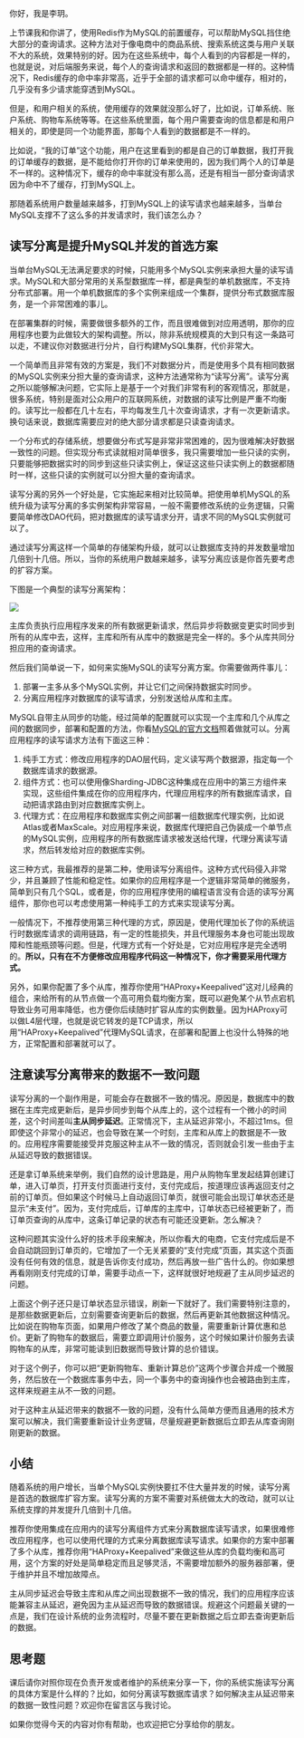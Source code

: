 你好，我是李玥。

上节课我和你讲了，使用Redis作为MySQL的前置缓存，可以帮助MySQL挡住绝大部分的查询请求。这种方法对于像电商中的商品系统、搜索系统这类与用户关联不大的系统，效果特别的好。因为在这些系统中，每个人看到的内容都是一样的，也就是说，对后端服务来说，每个人的查询请求和返回的数据都是一样的。这种情况下，Redis缓存的命中率非常高，近乎于全部的请求都可以命中缓存，相对的，几乎没有多少请求能穿透到MySQL。

但是，和用户相关的系统，使用缓存的效果就没那么好了，比如说，订单系统、账户系统、购物车系统等等。在这些系统里面，每个用户需要查询的信息都是和用户相关的，即使是同一个功能界面，那每个人看到的数据都是不一样的。

比如说，“我的订单”这个功能，用户在这里看到的都是自己的订单数据，我打开我的订单缓存的数据，是不能给你打开你的订单来使用的，因为我们两个人的订单是不一样的。这种情况下，缓存的命中率就没有那么高，还是有相当一部分查询请求因为命中不了缓存，打到MySQL上。

那随着系统用户数量越来越多，打到MySQL上的读写请求也越来越多，当单台MySQL支撑不了这么多的并发请求时，我们该怎么办？

<!-- [[[read_end]]] -->

## 读写分离是提升MySQL并发的首选方案

当单台MySQL无法满足要求的时候，只能用多个MySQL实例来承担大量的读写请求。MySQL和大部分常用的关系型数据库一样，都是典型的单机数据库，不支持分布式部署。用一个单机数据库的多个实例来组成一个集群，提供分布式数据库服务，是一个非常困难的事儿。

在部署集群的时候，需要做很多额外的工作，而且很难做到对应用透明，那你的应用程序也要为此做较大的架构调整。所以，除非系统规模真的大到只有这一条路可以走，不建议你对数据进行分片，自行构建MySQL集群，代价非常大。

一个简单而且非常有效的方案是，我们不对数据分片，而是使用多个具有相同数据的MySQL实例来分担大量的查询请求，这种方法通常称为“读写分离”。读写分离之所以能够解决问题，它实际上是基于一个对我们非常有利的客观情况，那就是，很多系统，特别是面对公众用户的互联网系统，对数据的读写比例是严重不均衡的。读写比一般都在几十左右，平均每发生几十次查询请求，才有一次更新请求。换句话来说，数据库需要应对的绝大部分请求都是只读查询请求。

一个分布式的存储系统，想要做分布式写是非常非常困难的，因为很难解决好数据一致性的问题。但实现分布式读就相对简单很多，我只需要增加一些只读的实例，只要能够把数据实时的同步到这些只读实例上，保证这这些只读实例上的数据都随时一样，这些只读的实例就可以分担大量的查询请求。

读写分离的另外一个好处是，它实施起来相对比较简单。把使用单机MySQL的系统升级为读写分离的多实例架构非常容易，一般不需要修改系统的业务逻辑，只需要简单修改DAO代码，把对数据库的读写请求分开，请求不同的MySQL实例就可以了。

通过读写分离这样一个简单的存储架构升级，就可以让数据库支持的并发数量增加几倍到十几倍。所以，当你的系统用户数越来越多，读写分离应该是你首先要考虑的扩容方案。

下图是一个典型的读写分离架构：

![](https://static001.geekbang.org/resource/image/40/db/40e195c130d45dcdf25a273cb8835ddb.jpg)

主库负责执行应用程序发来的所有数据更新请求，然后异步将数据变更实时同步到所有的从库中去，这样，主库和所有从库中的数据是完全一样的。多个从库共同分担应用的查询请求。

然后我们简单说一下，如何来实施MySQL的读写分离方案。你需要做两件事儿：

1.  部署一主多从多个MySQL实例，并让它们之间保持数据实时同步。
2.  分离应用程序对数据库的读写请求，分别发送给从库和主库。

MySQL自带主从同步的功能，经过简单的配置就可以实现一个主库和几个从库之间的数据同步，部署和配置的方法，你看[MySQL的官方文档](https://dev.mysql.com/doc/refman/8.0/en/replication.html)照着做就可以。分离应用程序的读写请求方法有下面这三种：

1.  纯手工方式：修改应用程序的DAO层代码，定义读写两个数据源，指定每一个数据库请求的数据源。
2.  组件方式：也可以使用像Sharding-JDBC这种集成在应用中的第三方组件来实现，这些组件集成在你的应用程序内，代理应用程序的所有数据库请求，自动把请求路由到对应数据库实例上。
3.  代理方式：在应用程序和数据库实例之间部署一组数据库代理实例，比如说Atlas或者MaxScale。对应用程序来说，数据库代理把自己伪装成一个单节点的MySQL实例，应用程序的所有数据库请求被发送给代理，代理分离读写请求，然后转发给对应的数据库实例。

这三种方式，我最推荐的是第二种，使用读写分离组件。这种方式代码侵入非常少，并且兼顾了性能和稳定性。如果你的应用程序是一个逻辑非常简单的微服务，简单到只有几个SQL，或者是，你的应用程序使用的编程语言没有合适的读写分离组件，那你也可以考虑使用第一种纯手工的方式来实现读写分离。

一般情况下，不推荐使用第三种代理的方式，原因是，使用代理加长了你的系统运行时数据库请求的调用链路，有一定的性能损失，并且代理服务本身也可能出现故障和性能瓶颈等问题。但是，代理方式有一个好处是，它对应用程序是完全透明的。**所以，只有在不方便修改应用程序代码这一种情况下，你才需要采用代理方式。**

另外，如果你配置了多个从库，推荐你使用“HAProxy+Keepalived”这对儿经典的组合，来给所有的从节点做一个高可用负载均衡方案，既可以避免某个从节点宕机导致业务可用率降低，也方便你后续随时扩容从库的实例数量。因为HAProxy可以做L4层代理，也就是说它转发的是TCP请求，所以用“HAProxy+Keepalived”代理MySQL请求，在部署和配置上也没什么特殊的地方，正常配置和部署就可以了。

## 注意读写分离带来的数据不一致问题

读写分离的一个副作用是，可能会存在数据不一致的情况。原因是，数据库中的数据在主库完成更新后，是异步同步到每个从库上的，这个过程有一个微小的时间差，这个时间差叫**主从同步延迟**。正常情况下，主从延迟非常小，不超过1ms。但即使这个非常小的延迟，也会导致在某一个时刻，主库和从库上的数据是不一致的。应用程序需要能接受并克服这种主从不一致的情况，否则就会引发一些由于主从延迟导致的数据错误。

还是拿订单系统来举例，我们自然的设计思路是，用户从购物车里发起结算创建订单，进入订单页，打开支付页面进行支付，支付完成后，按道理应该再返回支付之前的订单页。但如果这个时候马上自动返回订单页，就很可能会出现订单状态还是显示“未支付”。因为，支付完成后，订单库的主库中，订单状态已经被更新了，而订单页查询的从库中，这条订单记录的状态有可能还没更新。怎么解决？

这种问题其实没什么好的技术手段来解决，所以你看大的电商，它支付完成后是不会自动跳回到订单页的，它增加了一个无关紧要的“支付完成”页面，其实这个页面没有任何有效的信息，就是告诉你支付成功，然后再放一些广告什么的。你如果想再看刚刚支付完成的订单，需要手动点一下，这样就很好地规避了主从同步延迟的问题。

上面这个例子还只是订单状态显示错误，刷新一下就好了。我们需要特别注意的，是那些数据更新后，立刻需要查询更新后的数据，然后再更新其他数据这种情况。比如说在购物车页面，如果用户修改了某个商品的数量，需要重新计算优惠和总价。更新了购物车的数据后，需要立即调用计价服务，这个时候如果计价服务去读购物车的从库，非常可能读到旧数据而导致计算的总价错误。

对于这个例子，你可以把“更新购物车、重新计算总价”这两个步骤合并成一个微服务，然后放在一个数据库事务中去，同一个事务中的查询操作也会被路由到主库，这样来规避主从不一致的问题。

对于这种主从延迟带来的数据不一致的问题，没有什么简单方便而且通用的技术方案可以解决，我们需要重新设计业务逻辑，尽量规避更新数据后立即去从库查询刚刚更新的数据。

## 小结

随着系统的用户增长，当单个MySQL实例快要扛不住大量并发的时候，读写分离是首选的数据库扩容方案。读写分离的方案不需要对系统做太大的改动，就可以让系统支撑的并发提升几倍到十几倍。

推荐你使用集成在应用内的读写分离组件方式来分离数据库读写请求，如果很难修改应用程序，也可以使用代理的方式来分离数据库读写请求。如果你的方案中部署了多个从库，推荐你用“HAProxy+Keepalived”来做这些从库的负载均衡和高可用，这个方案的好处是简单稳定而且足够灵活，不需要增加额外的服务器部署，便于维护并且不增加故障点。

主从同步延迟会导致主库和从库之间出现数据不一致的情况，我们的应用程序应该能兼容主从延迟，避免因为主从延迟而导致的数据错误。规避这个问题最关键的一点是，我们在设计系统的业务流程时，尽量不要在更新数据之后立即去查询更新后的数据。

## 思考题

课后请你对照你现在负责开发或者维护的系统来分享一下，你的系统实施读写分离的具体方案是什么样的？比如，如何分离读写数据库请求？如何解决主从延迟带来的数据一致性问题？欢迎你在留言区与我讨论。

如果你觉得今天的内容对你有帮助，也欢迎把它分享给你的朋友。
